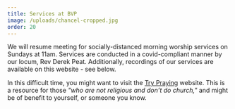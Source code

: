 ```yaml
---
title: Services at BVP
image: /uploads/chancel-cropped.jpg
order: 20
---
```

We will resume meeting for socially-distanced morning worship services on Sundays at 11am. Services are conducted in a covid-compliant manner by our locum, Rev Derek Peat. Additionally, recordings of our services are available on this website - see below.

In this difficult time, you might want to visit the [Try Praying](https://www.trypraying.co.uk/) website. This is a resource for those *"who are not religious and don’t do church,"* and might be of benefit to yourself, or someone you know.
